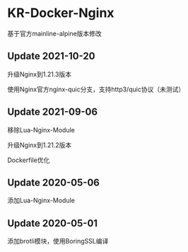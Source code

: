 # KR-Docker-Nginx

基于官方mainline-alpine版本修改

## Update 2021-10-20

升级Nginx到1.21.3版本

使用Nginx官方nginx-quic分支，支持http3/quic协议（未测试）

## Update 2021-09-06

移除Lua-Nginx-Module

升级Nginx到1.21.2版本

Dockerfile优化

## Update 2020-05-06

添加Lua-Nginx-Module

## Update 2020-05-01

添加brotli模块，使用BoringSSL编译